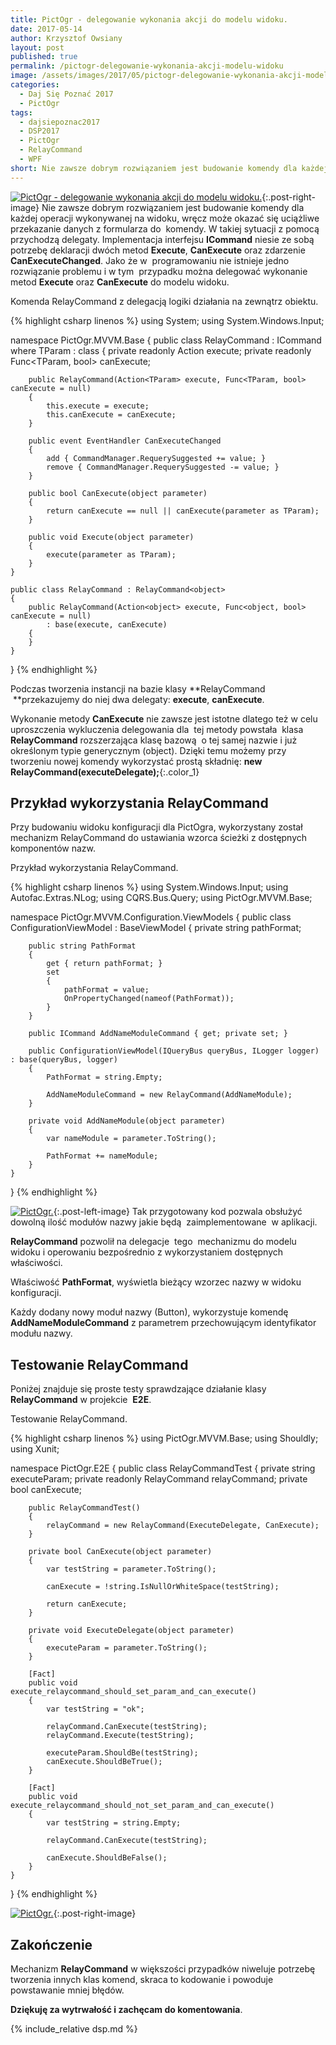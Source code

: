 ```yaml
---
title: PictOgr - delegowanie wykonania akcji do modelu widoku.
date: 2017-05-14
author: Krzysztof Owsiany
layout: post
published: true
permalink: /pictogr-delegowanie-wykonania-akcji-modelu-widoku
image: /assets/images/2017/05/pictogr-delegowanie-wykonania-akcji-modelu-widoku/post.jpg
categories:
  - Daj Się Poznać 2017
  - PictOgr
tags:
  - dajsiepoznac2017
  - DSP2017
  - PictOgr
  - RelayCommand
  - WPF
short: Nie zawsze dobrym rozwiązaniem jest budowanie komendy dla każdej operacji wykonywanej na widoku, wręcz może okazać się uciążliwe przekazanie danych z formularza do  komendy. W takiej sytuacji z pomocą przychodzą delegaty.
---
```

[![PictOgr - delegowanie wykonania akcji do modelu widoku.][post]][post-big]{:.post-right-image}
Nie zawsze dobrym rozwiązaniem jest budowanie komendy dla każdej operacji wykonywanej na widoku, wręcz może okazać się uciążliwe przekazanie danych z formularza do  komendy. W takiej sytuacji z pomocą przychodzą delegaty.
Implementacja interfejsu **ICommand** niesie ze sobą potrzebę deklaracji dwóch metod **Execute**, **CanExecute** oraz zdarzenie **CanExecuteChanged**.
Jako że w  programowaniu nie istnieje jedno rozwiązanie problemu i w tym  przypadku można delegować wykonanie metod **Execute** oraz **CanExecute** do modelu widoku.
    
Komenda RelayCommand z delegacją logiki działania na zewnątrz obiektu.

{% highlight csharp linenos %}
using System;
using System.Windows.Input;

namespace PictOgr.MVVM.Base
{
	public class RelayCommand<TParam> : ICommand where TParam : class
	{
		private readonly Action<TParam> execute;
		private readonly Func<TParam, bool> canExecute;

		public RelayCommand(Action<TParam> execute, Func<TParam, bool> canExecute = null)
		{
			this.execute = execute;
			this.canExecute = canExecute;
		}

		public event EventHandler CanExecuteChanged
		{
			add { CommandManager.RequerySuggested += value; }
			remove { CommandManager.RequerySuggested -= value; }
		}

		public bool CanExecute(object parameter)
		{
			return canExecute == null || canExecute(parameter as TParam);
		}

		public void Execute(object parameter)
		{
			execute(parameter as TParam);
		}
	}

	public class RelayCommand : RelayCommand<object>
	{
		public RelayCommand(Action<object> execute, Func<object, bool> canExecute = null)
			: base(execute, canExecute)
		{
		}
	}
}
{% endhighlight %}

Podczas tworzenia instancji na bazie klasy **RelayCommand  **przekazujemy do niej dwa delegaty: **execute**, **canExecute**.

Wykonanie metody **CanExecute** nie zawsze jest istotne dlatego też w celu uproszczenia wykluczenia delegowania dla  tej metody powstała  klasa **RelayCommand** rozszerzająca klasę bazową  o tej samej nazwie i już określonym typie generycznym (object). Dzięki temu możemy przy tworzeniu nowej komendy wykorzystać prostą składnię: 
**new RelayCommand(executeDelegate);**{:.color_1}

## Przykład wykorzystania RelayCommand
Przy budowaniu widoku konfiguracji dla PictOgra, wykorzystany został mechanizm RelayCommand do ustawiania wzorca ścieżki z dostępnych komponentów nazw.
    
Przykład wykorzystania RelayCommand.

{% highlight csharp linenos %}
using System.Windows.Input;
using Autofac.Extras.NLog;
using CQRS.Bus.Query;
using PictOgr.MVVM.Base;

namespace PictOgr.MVVM.Configuration.ViewModels
{
	public class ConfigurationViewModel : BaseViewModel
	{
		private string pathFormat;

		public string PathFormat
		{
			get { return pathFormat; }
			set
			{
				pathFormat = value;
				OnPropertyChanged(nameof(PathFormat));
			}
		}

		public ICommand AddNameModuleCommand { get; private set; }

		public ConfigurationViewModel(IQueryBus queryBus, ILogger logger) : base(queryBus, logger)
		{
			PathFormat = string.Empty;

			AddNameModuleCommand = new RelayCommand(AddNameModule);
		}

		private void AddNameModule(object parameter)
		{
			var nameModule = parameter.ToString();

			PathFormat += nameModule;
		}
	}
}
{% endhighlight %}
    
[![PictOgr.][image1]][image1-big]{:.post-left-image}
Tak przygotowany kod pozwala obsłużyć dowolną ilość modułów nazwy jakie będą  zaimplementowane  w aplikacji.

**RelayCommand** pozwolił na delegacje  tego  mechanizmu do modelu widoku i operowaniu bezpośrednio z wykorzystaniem dostępnych właściwości.

Właściwość **PathFormat**, wyświetla bieżący wzorzec nazwy w widoku konfiguracji.

Każdy dodany nowy moduł nazwy (Button), wykorzystuje komendę **AddNameModuleCommand** z parametrem przechowującym identyfikator modułu nazwy.

## Testowanie RelayCommand
Poniżej znajduje się proste testy sprawdzające działanie klasy **RelayCommand** w projekcie  **E2E**.
    
Testowanie RelayCommand.

{% highlight csharp linenos %}
using PictOgr.MVVM.Base;
using Shouldly;
using Xunit;

namespace PictOgr.E2E
{
	public class RelayCommandTest
	{
		private string executeParam;
		private readonly RelayCommand relayCommand;
		private bool canExecute;

		public RelayCommandTest()
		{
			relayCommand = new RelayCommand(ExecuteDelegate, CanExecute);
		}

		private bool CanExecute(object parameter)
		{
			var testString = parameter.ToString();
			
			canExecute = !string.IsNullOrWhiteSpace(testString);

			return canExecute;
		}

		private void ExecuteDelegate(object parameter)
		{
			executeParam = parameter.ToString();
		}

		[Fact]
		public void execute_relaycommand_should_set_param_and_can_execute()
		{
			var testString = "ok";

			relayCommand.CanExecute(testString);
			relayCommand.Execute(testString);

			executeParam.ShouldBe(testString);
			canExecute.ShouldBeTrue();
		}

		[Fact]
		public void execute_relaycommand_should_not_set_param_and_can_execute()
		{
			var testString = string.Empty;

			relayCommand.CanExecute(testString);

			canExecute.ShouldBeFalse();
		}
	}
}
{% endhighlight %}

[![PictOgr.][image2]][image2-big]{:.post-right-image}

## Zakończenie
Mechanizm **RelayCommand** w większości przypadków niweluje potrzebę tworzenia innych klas komend, skraca to kodowanie i powoduje powstawanie mniej błędów.

**Dziękuję za wytrwałość i zachęcam do komentowania**.
    
{% include_relative dsp.md %}

[post]: /assets/images/2017/05/pictogr-delegowanie-wykonania-akcji-modelu-widoku/post.jpg
[post-big]: /assets/images/2017/05/pictogr-delegowanie-wykonania-akcji-modelu-widoku/post-big.jpg

[image1]: /assets/images/2017/05/pictogr-delegowanie-wykonania-akcji-modelu-widoku/image1.jpg
[image1-big]: /assets/images/2017/05/pictogr-delegowanie-wykonania-akcji-modelu-widoku/image1-big.jpg

[image2]: /assets/images/2017/05/pictogr-delegowanie-wykonania-akcji-modelu-widoku/image2.jpg
[image2-big]: /assets/images/2017/05/pictogr-delegowanie-wykonania-akcji-modelu-widoku/image2-big.jpg